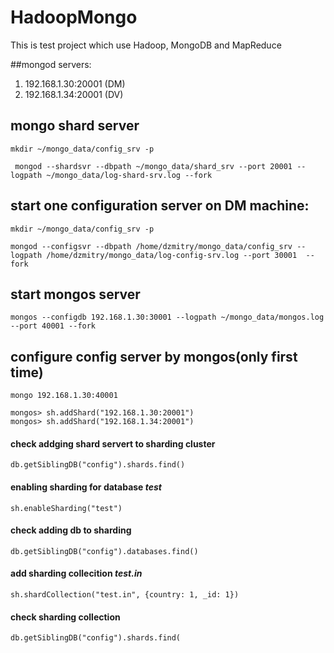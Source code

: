 HadoopMongo
===========
This is test project which use Hadoop, MongoDB and MapReduce


##mongod servers:

1. 192.168.1.30:20001 (DM)
2. 192.168.1.34:20001 (DV)

## mongo shard server

    mkdir ~/mongo_data/config_srv -p

     mongod --shardsvr --dbpath ~/mongo_data/shard_srv --port 20001 --logpath ~/mongo_data/log-shard-srv.log --fork

## start one configuration server on DM machine:

    mkdir ~/mongo_data/config_srv -p

    mongod --configsvr --dbpath /home/dzmitry/mongo_data/config_srv --logpath /home/dzmitry/mongo_data/log-config-srv.log --port 30001  --fork


## start mongos server


    mongos --configdb 192.168.1.30:30001 --logpath ~/mongo_data/mongos.log --port 40001 --fork


## configure config server by mongos(only first time)

    mongo 192.168.1.30:40001

    mongos> sh.addShard("192.168.1.30:20001")
    mongos> sh.addShard("192.168.1.34:20001")

#### check addging shard servert to sharding cluster

    db.getSiblingDB("config").shards.find()

#### enabling sharding for database _test_

    sh.enableSharding("test")

#### check adding db to sharding

    db.getSiblingDB("config").databases.find()

#### add sharding collecition _test.in_

    sh.shardCollection("test.in", {country: 1, _id: 1})

#### check sharding collection

    db.getSiblingDB("config").shards.find(


